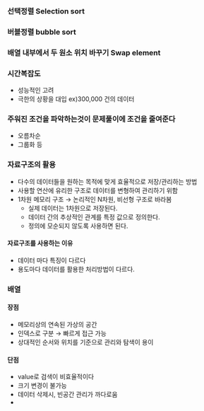 ### 선택정렬 Selection sort
### 버블정렬 bubble sort

### 배열 내부에서 두 원소 위치 바꾸기 Swap element

### 시간복잡도
- 성능적인 고려
- 극한의 상황을 대입 ex)300,000 건의 데이터

### 주워진 조건을 파악하는것이 문제풀이에 조건을 줄여준다
- 오름차순
- 그룹화 등

### 자료구조의 활용
- 다수의 데이터들을 원하는 목적에 맞게 효율적으로 저장/관리하는 방법
- 사용할 연산에 유리한 구조로 데이터를 변형하여 관리하기 위함
- 1차원 메모리 구조 → 논리적인 N차원, 비선형 구조로 바라봄
    - 실제 데이터는 1차원으로 저장된다. 
    - 데이터 간의 추상적인 관계를 특정 값으로 정의한다. 
    - 정의에 모순되지 않도록 사용하면 된다.
    
#### 자료구조를 사용하는 이유
- 데이터 마다 특징이 다르다
- 용도마다 데이터를 활용한 처리방법이 다르다.

### 배열
#### 장점
- 메모리상의 연속된 가상의 공간
- 인덱스로 구분 → 빠르게 접근 가능
- 상대적인 순서와 위치를 기준으로 관리와 탐색이 용이

#### 단점
- value로 검색이 비효율적이다
- 크기 변경이 불가능
- 데이터 삭제시, 빈공간 관리가 까다로움
- 